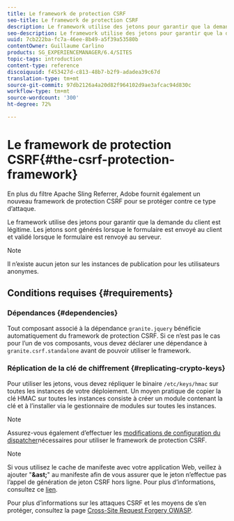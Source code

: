 ```yaml
---
title: Le framework de protection CSRF
seo-title: Le framework de protection CSRF
description: Le framework utilise des jetons pour garantir que la demande du client est légitime
seo-description: Le framework utilise des jetons pour garantir que la demande du client est légitime
uuid: 7cb222ba-fc7a-46ee-8b49-a5f39a53580b
contentOwner: Guillaume Carlino
products: SG_EXPERIENCEMANAGER/6.4/SITES
topic-tags: introduction
content-type: reference
discoiquuid: f453427d-c813-48b7-b2f9-adadea39c67d
translation-type: tm+mt
source-git-commit: 97db2126a4a20d82f964102d9ae3afcac94d830c
workflow-type: tm+mt
source-wordcount: '300'
ht-degree: 72%

---
```



# Le framework de protection CSRF{#the-csrf-protection-framework}

En plus du filtre Apache Sling Referrer, Adobe fournit également un nouveau framework de protection CSRF pour se protéger contre ce type d’attaque.

Le framework utilise des jetons pour garantir que la demande du client est légitime. Les jetons sont générés lorsque le formulaire est envoyé au client et validé lorsque le formulaire est renvoyé au serveur.

>[!NOTE]
>
>Il n’existe aucun jeton sur les instances de publication pour les utilisateurs anonymes.

## Conditions requises {#requirements}

### Dépendances {#dependencies}

Tout composant associé à la dépendance `granite.jquery` bénéficie automatiquement du framework de protection CSRF. Si ce n’est pas le cas pour l’un de vos composants, vous devez déclarer une dépendance à `granite.csrf.standalone` avant de pouvoir utiliser le framework.

### Réplication de la clé de chiffrement {#replicating-crypto-keys}

Pour utiliser les jetons, vous devez répliquer le binaire `/etc/keys/hmac` sur toutes les instances de votre déploiement. Un moyen pratique de copier la clé HMAC sur toutes les instances consiste à créer un module contenant la clé et à l’installer via le gestionnaire de modules sur toutes les instances.

>[!NOTE]
>
>Assurez-vous également d’effectuer les [modifications de configuration du dispatcher](https://helpx.adobe.com/experience-manager/dispatcher/user-guide.html)nécessaires pour utiliser le framework de protection CSRF.

>[!NOTE]
>
>Si vous utilisez le cache de manifeste avec votre application Web, veillez à ajouter &quot;**&amp;ast;**&quot; au manifeste afin de vous assurer que le jeton n’effectue pas l’appel de génération de jeton CSRF hors ligne. Pour plus d’informations, consultez ce [lien](https://www.w3.org/TR/offline-webapps/).
>
>Pour plus d’informations sur les attaques CSRF et les moyens de s’en protéger, consultez la page [Cross-Site Request Forgery OWASP](https://owasp.org/www-community/attacks/csrf).
